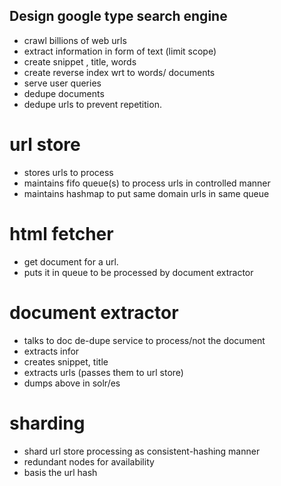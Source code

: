 ## Design google type search engine
   - crawl billions of web urls
   - extract information in form of text (limit scope)
   - create snippet , title, words
   - create reverse index wrt to words/ documents
   - serve user queries
   - dedupe documents
   - dedupe urls to prevent repetition.

# url store
   - stores urls to process
   - maintains fifo queue(s) to process urls in controlled manner
   - maintains hashmap to put same domain urls in same queue

# html fetcher
   - get document for a url.
   - puts it in queue to be processed by document extractor

# document extractor
   - talks to doc de-dupe service to process/not the document
   - extracts infor
   - creates snippet, title
   - extracts urls (passes them to url store)
   - dumps above in solr/es

# sharding
   - shard url store processing as consistent-hashing manner
   - redundant nodes for availability
   - basis the url hash


